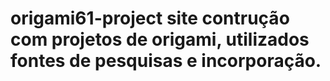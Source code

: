# origami61-project site contrução com projetos de origami, utilizados fontes de pesquisas e incorporação.
